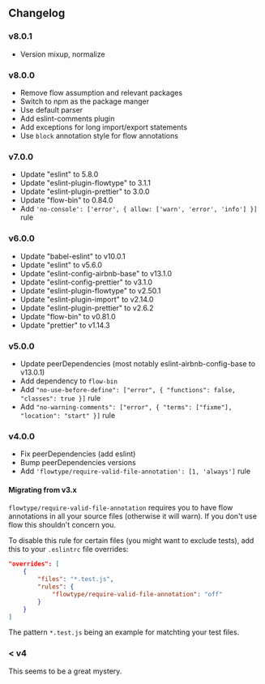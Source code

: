 ## Changelog

### v8.0.1
* Version mixup, normalize

### v8.0.0
* Remove flow assumption and relevant packages
* Switch to npm as the package manger
* Use default parser
* Add eslint-comments plugin
* Add exceptions for long import/export statements
* Use `block` annotation style for flow annotations

### v7.0.0
* Update "eslint" to 5.8.0
* Update "eslint-plugin-flowtype" to 3.1.1
* Update "eslint-plugin-prettier" to 3.0.0
* Update "flow-bin" to 0.84.0
* Add `'no-console': ['error', { allow: ['warn', 'error', 'info'] }]` rule

### v6.0.0
* Update "babel-eslint" to v10.0.1
* Update "eslint" to v5.6.0
* Update "eslint-config-airbnb-base" to v13.1.0
* Update "eslint-config-prettier" to v3.1.0
* Update "eslint-plugin-flowtype" to v2.50.1
* Update "eslint-plugin-import" to v2.14.0
* Update "eslint-plugin-prettier" to v2.6.2
* Update "flow-bin" to v0.81.0
* Update "prettier" to v1.14.3

### v5.0.0

* Update peerDependencies (most notably eslint-airbnb-config-base to v13.0.1)
* Add dependency to `flow-bin`
* Add `"no-use-before-define": ["error", { "functions": false, "classes": true }]` rule
* Add `"no-warning-comments": ["error", { "terms": ["fixme"], "location": "start" }]` rule

### v4.0.0

* Fix peerDependencies (add eslint)
* Bump peerDependencies versions
* Add `'flowtype/require-valid-file-annotation': [1, 'always']` rule

#### Migrating from v3.x

`flowtype/require-valid-file-annotation` requires you to have flow annotations in all your source files (otherwise it will warn). If you don't use flow this shouldn't concern you.

To disable this rule for certain files (you might want to exclude tests), add this to your `.eslintrc` file overrides:

```json
"overrides": [
    {
        "files": "*.test.js",
        "rules": {
            "flowtype/require-valid-file-annotation": "off"
        }
    }
]
```

The pattern `*.test.js` being an example for matchting your test files.

### < v4

This seems to be a great mystery.
